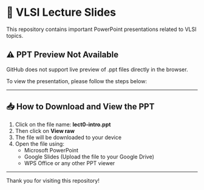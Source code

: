 # 📂 VLSI Lecture Slides

This repository contains important PowerPoint presentations related to VLSI topics.

## ⚠ PPT Preview Not Available

GitHub does not support live preview of .ppt files directly in the browser.

To view the presentation, please follow the steps below:

---

## 📥 How to Download and View the PPT

1. Click on the file name: **lect0-intro.ppt**
2. Then click on **View raw**
3. The file will be downloaded to your device
4. Open the file using:
   - Microsoft PowerPoint
   - Google Slides (Upload the file to your Google Drive)
   - WPS Office or any other PPT viewer

---

Thank you for visiting this repository!

